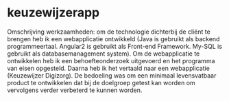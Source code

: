# keuzewijzerapp
Omschrijving werkzaamheden: om de technologie dichterbij de cliënt te brengen heb ik een webapplicatie ontwikkeld (Java is gebruikt als backend programmeertaal. Angular2 is gebruikt als Front-end Framework. My-SQL is gebruikt als databasemanagement system). Om de webapplicatie te ontwikkelen heb ik een behoefteonderzoek uitgevoerd en het programma van eisen opgesteld. Daarna heb ik het vertaald naar een webapplicatie (Keuzewijzer Digizorg). De bedoeling was om een minimaal levensvatbaar product te ontwikkelen dat bij de doelgroep getest kan worden om vervolgens verder verbeterd te kunnen worden.
